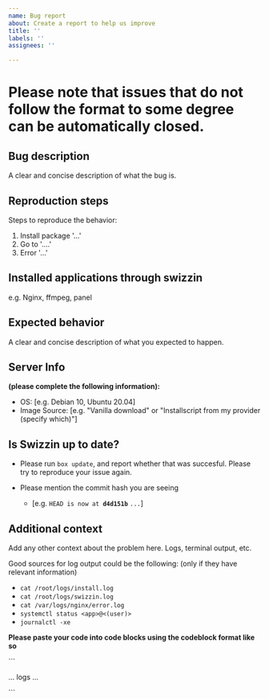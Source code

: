 ```yaml
---
name: Bug report
about: Create a report to help us improve
title: ''
labels: ''
assignees: ''

---
```

# Please note that issues that do not follow the format to some degree can be automatically closed.

## Bug description
A clear and concise description of what the bug is.

## Reproduction steps
Steps to reproduce the behavior:
1. Install package '...'
2. Go to '....'
3. Error '...'

## Installed applications through swizzin
e.g. Nginx, ffmpeg, panel

## Expected behavior
A clear and concise description of what you expected to happen.

## Server Info
**(please complete the following information):**
 - OS: [e.g. Debian 10, Ubuntu 20.04]
 - Image Source: [e.g. "Vanilla download" or "Installscript from my provider (specify which)"]

## Is Swizzin up to date?
- Please run `box update`, and report whether that was succesful. Please try to reproduce your issue again.

- Please mention the commit hash you are seeing
  - [e.g. `HEAD is now at `**`d4d151b`** `...`]

## Additional context
Add any other context about the problem here. Logs, terminal output, etc.

Good sources for log output could be the following: (only if they have relevant information)
- `cat /root/logs/install.log`
- `cat /root/logs/swizzin.log`
- `cat /var/logs/nginx/error.log`
- `systemctl status <app>@<(user)>`
- `journalctl -xe`

**Please paste your code into code blocks using the codeblock format like so**

 \`\`\` 
 
 ... logs ... 
 
 \`\`\`

